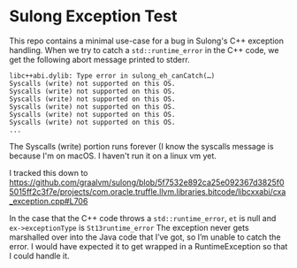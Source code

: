 # Sulong Exception Test

This repo contains a minimal use-case for a bug in Sulong's C++ exception handling. When we try to catch a `std::runtime_error` in the C++ code, we get the following abort message printed to stderr.
```
libc++abi.dylib: Type error in sulong_eh_canCatch(…)
Syscalls (write) not supported on this OS.
Syscalls (write) not supported on this OS.
Syscalls (write) not supported on this OS.
Syscalls (write) not supported on this OS.
Syscalls (write) not supported on this OS.
Syscalls (write) not supported on this OS.
...
``` 

The Syscalls (write) portion runs forever (I know the syscalls message is because I'm on macOS. I haven't run it on a linux vm yet.

I tracked this down to https://github.com/graalvm/sulong/blob/5f7532e892ca25e092367d3825f05015ff2c3f7e/projects/com.oracle.truffle.llvm.libraries.bitcode/libcxxabi/cxa_exception.cpp#L706

In the case that the C++ code throws a `std::runtime_error`, `et` is null and `ex->exceptionType` is `St13runtime_error`
The exception never gets marshalled over into the Java code that I’ve got, so I’m unable to catch the error.
I would have expected it to get wrapped in a RuntimeException so that I could handle it.
